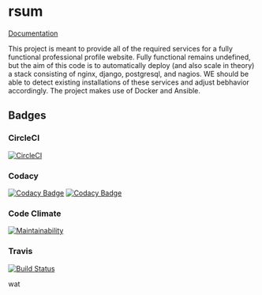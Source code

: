 rsum
====

[Documentation](https://gahan-corporation.github.io/rsum.application/)

This project is meant to provide all of the required services for a fully functional professional profile website.  Fully functional remains undefined, but the aim of this code is to automatically deploy (and also scale in theory) a stack consisting of nginx, django, postgresql, and nagios.  WE should be able to detect existing installations of these services and adjust bebhavior accordingly.  The project makes use of Docker and Ansible. 

## Badges

### CircleCI

[![CircleCI](https://circleci.com/gh/gahan-corporation/rsum.svg?style=svg)](https://circleci.com/gh/gahan-corporation/rsum)

### Codacy

[![Codacy Badge](https://api.codacy.com/project/badge/Grade/e8ccc643c99147dca4fd98a8b2851451)](https://www.codacy.com/app/gahancorpcfo/rsum?utm_source=github.com&amp;utm_medium=referral&amp;utm_content=gahan-corporation/rsum&amp;utm_campaign=Badge_Grade) [![Codacy Badge](https://api.codacy.com/project/badge/Coverage/e8ccc643c99147dca4fd98a8b2851451)](https://www.codacy.com/app/gahancorpcfo/rsum?utm_source=github.com&utm_medium=referral&utm_content=gahan-corporation/rsum&utm_campaign=Badge_Coverage)

### Code Climate

[![Maintainability](https://api.codeclimate.com/v1/badges/e6137a6c3bb11a5db1b3/maintainability)](https://codeclimate.com/github/gahan-corporation/rsum/maintainability)

### Travis

[![Build Status](https://travis-ci.org/gahan-corporation/rsum.svg?branch=master)](https://travis-ci.org/gahan-corporation/rsum)


wat
